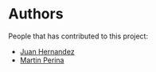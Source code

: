 # Authors

People that has contributed to this project:

* [Juan Hernandez](mailto:juan.hernandez@redhat.com)
* [Martin Perina](mailto:mperina@redhat.com)

